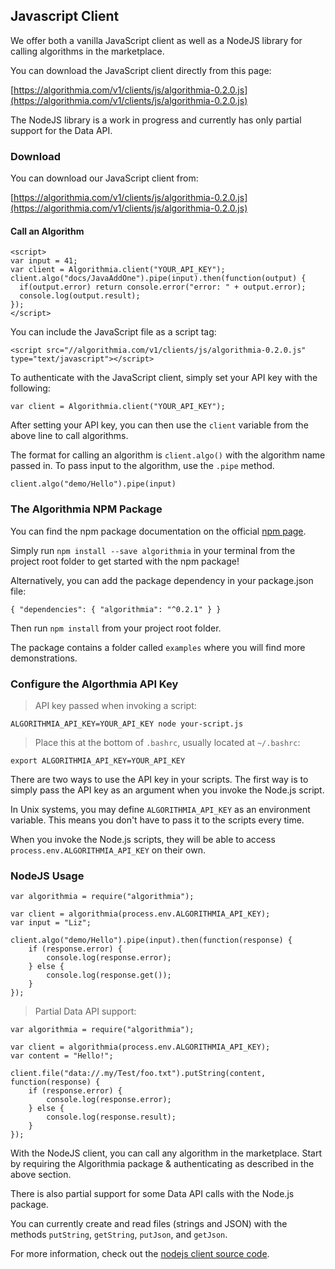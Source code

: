 ## Javascript Client

We offer both a vanilla JavaScript client as well as a NodeJS library for calling algorithms in the marketplace.

You can download the JavaScript client directly from this page:

[https://algorithmia.com/v1/clients/js/algorithmia-0.2.0.js](https://algorithmia.com/v1/clients/js/algorithmia-0.2.0.js)

<aside class="warning">
	The NodeJS library is a work in progress and currently has only partial support for the Data API.
</aside>

### Download

You can download our JavaScript client from:

[https://algorithmia.com/v1/clients/js/algorithmia-0.2.0.js](https://algorithmia.com/v1/clients/js/algorithmia-0.2.0.js)

#### Call an Algorithm

```
<script>
var input = 41;
var client = Algorithmia.client("YOUR_API_KEY");
client.algo("docs/JavaAddOne").pipe(input).then(function(output) {
  if(output.error) return console.error("error: " + output.error);
  console.log(output.result);
});
</script>
```

You can include the JavaScript file as a script tag:

`<script src="//algorithmia.com/v1/clients/js/algorithmia-0.2.0.js" type="text/javascript"></script>`

To authenticate with the JavaScript client, simply set your API key with the following:

`var client = Algorithmia.client("YOUR_API_KEY");`

After setting your API key, you can then use the `client` variable from the above line to call algorithms.

The format for calling an algorithm is `client.algo()` with the algorithm name passed in. To pass input to the algorithm, use the `.pipe` method.

`client.algo("demo/Hello").pipe(input)`

### The Algorithmia NPM Package

You can find the npm package documentation on the official [npm page](https://www.npmjs.com/package/algorithmia).

Simply run `npm install --save algorithmia` in your terminal from the project root folder to get started with the npm package!

Alternatively, you can add the package dependency in your package.json file:

`
{
    "dependencies": {
        "algorithmia": "^0.2.1"
    }
}
`

Then run `npm install` from your project root folder.

The package contains a folder called `examples` where you will find more demonstrations.

### Configure the Algorthmia API Key

> API key passed when invoking a script:

```
ALGORITHMIA_API_KEY=YOUR_API_KEY node your-script.js
```

> Place this at the bottom of `.bashrc`, usually located at `~/.bashrc`:

```
export ALGORITHMIA_API_KEY=YOUR_API_KEY
```

There are two ways to use the API key in your scripts. The first way is to simply pass the API key as an argument when you invoke the Node.js script.

In Unix systems, you may define `ALGORITHMIA_API_KEY` as an environment variable. This means you don't have to pass it to the scripts every time.

When you invoke the Node.js scripts, they will be able to access `process.env.ALGORITHMIA_API_KEY` on their own.

### NodeJS Usage

```
var algorithmia = require("algorithmia");

var client = algorithmia(process.env.ALGORITHMIA_API_KEY);
var input = "Liz";

client.algo("demo/Hello").pipe(input).then(function(response) {
    if (response.error) {
        console.log(response.error);
    } else {
        console.log(response.get());
    }
});
```

> Partial Data API support:

```
var algorithmia = require("algorithmia");

var client = algorithmia(process.env.ALGORITHMIA_API_KEY);
var content = "Hello!";

client.file("data://.my/Test/foo.txt").putString(content, function(response) {
    if (response.error) {
        console.log(response.error);
    } else {
        console.log(response.result);
    }
});

```

With the NodeJS client, you can call any algorithm in the marketplace. Start by requiring the Algorithmia package & authenticating as described in the above section.

There is also partial support for some Data API calls with the Node.js package.

You can currently create and read files (strings and JSON) with the methods `putString`, `getString`, `putJson`, and `getJson`.

For more information, check out the [nodejs client source code](https://github.com/algorithmiaio/algorithmia-nodejs).